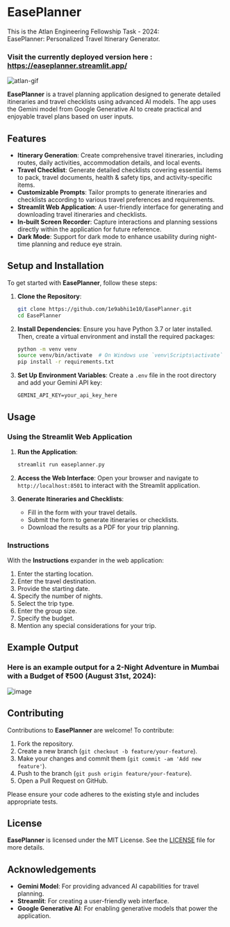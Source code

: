 # EasePlanner

This is the Atlan Engineering Fellowship Task - 2024:  
EasePlanner: Personalized Travel Itinerary Generator.

### Visit the currently deployed version here : https://easeplanner.streamlit.app/

![atlan-gif](https://github.com/user-attachments/assets/956e33bc-8bee-43d8-b19a-ac5f3cc0915c)

**EasePlanner** is a travel planning application designed to generate detailed itineraries and travel checklists using advanced AI models. The app uses the Gemini model from Google Generative AI to create practical and enjoyable travel plans based on user inputs.

## Features

- **Itinerary Generation**: Create comprehensive travel itineraries, including routes, daily activities, accommodation details, and local events.
- **Travel Checklist**: Generate detailed checklists covering essential items to pack, travel documents, health & safety tips, and activity-specific items.
- **Customizable Prompts**: Tailor prompts to generate itineraries and checklists according to various travel preferences and requirements.
- **Streamlit Web Application**: A user-friendly interface for generating and downloading travel itineraries and checklists.
- **In-built Screen Recorder**: Capture interactions and planning sessions directly within the application for future reference.
- **Dark Mode**: Support for dark mode to enhance usability during night-time planning and reduce eye strain.



## Setup and Installation

To get started with **EasePlanner**, follow these steps:

1. **Clone the Repository**:
    ```bash
    git clone https://github.com/1e9abhi1e10/EasePlanner.git
    cd EasePlanner
    ```

2. **Install Dependencies**:
    Ensure you have Python 3.7 or later installed. Then, create a virtual environment and install the required packages:
    ```bash
    python -m venv venv
    source venv/bin/activate  # On Windows use `venv\Scripts\activate`
    pip install -r requirements.txt
    ```

3. **Set Up Environment Variables**:
    Create a `.env` file in the root directory and add your Gemini API key:
    ```plaintext
    GEMINI_API_KEY=your_api_key_here
    ```

## Usage

### Using the Streamlit Web Application

1. **Run the Application**:
    ```bash
    streamlit run easeplanner.py
    ```

2. **Access the Web Interface**:
    Open your browser and navigate to `http://localhost:8501` to interact with the Streamlit application.

3. **Generate Itineraries and Checklists**:
    - Fill in the form with your travel details.
    - Submit the form to generate itineraries or checklists.
    - Download the results as a PDF for your trip planning.

### Instructions

With the **Instructions** expander in the web application:

1. Enter the starting location.
2. Enter the travel destination.
3. Provide the starting date.
4. Specify the number of nights.
5. Select the trip type.
6. Enter the group size.
7. Specify the budget.
8. Mention any special considerations for your trip.

## Example Output

### Here is an example output for a 2-Night Adventure in Mumbai with a Budget of ₹500 (August 31st, 2024):

![image](https://github.com/user-attachments/assets/84647d5d-4ecc-4427-8749-3c32b5f0634b)

## Contributing

Contributions to **EasePlanner** are welcome! To contribute:

1. Fork the repository.
2. Create a new branch (`git checkout -b feature/your-feature`).
3. Make your changes and commit them (`git commit -am 'Add new feature'`).
4. Push to the branch (`git push origin feature/your-feature`).
5. Open a Pull Request on GitHub.

Please ensure your code adheres to the existing style and includes appropriate tests.

## License

**EasePlanner** is licensed under the MIT License. See the [LICENSE]() file for more details.

## Acknowledgements

- **Gemini Model**: For providing advanced AI capabilities for travel planning.
- **Streamlit**: For creating a user-friendly web interface.
- **Google Generative AI**: For enabling generative models that power the application.


